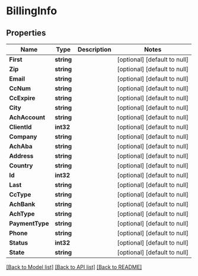 # BillingInfo

## Properties
Name | Type | Description | Notes
------------ | ------------- | ------------- | -------------
**First** | **string** |  | [optional] [default to null]
**Zip** | **string** |  | [optional] [default to null]
**Email** | **string** |  | [optional] [default to null]
**CcNum** | **string** |  | [optional] [default to null]
**CcExpire** | **string** |  | [optional] [default to null]
**City** | **string** |  | [optional] [default to null]
**AchAccount** | **string** |  | [optional] [default to null]
**ClientId** | **int32** |  | [optional] [default to null]
**Company** | **string** |  | [optional] [default to null]
**AchAba** | **string** |  | [optional] [default to null]
**Address** | **string** |  | [optional] [default to null]
**Country** | **string** |  | [optional] [default to null]
**Id** | **int32** |  | [optional] [default to null]
**Last** | **string** |  | [optional] [default to null]
**CcType** | **string** |  | [optional] [default to null]
**AchBank** | **string** |  | [optional] [default to null]
**AchType** | **string** |  | [optional] [default to null]
**PaymentType** | **string** |  | [optional] [default to null]
**Phone** | **string** |  | [optional] [default to null]
**Status** | **int32** |  | [optional] [default to null]
**State** | **string** |  | [optional] [default to null]

[[Back to Model list]](../README.md#documentation-for-models) [[Back to API list]](../README.md#documentation-for-api-endpoints) [[Back to README]](../README.md)


